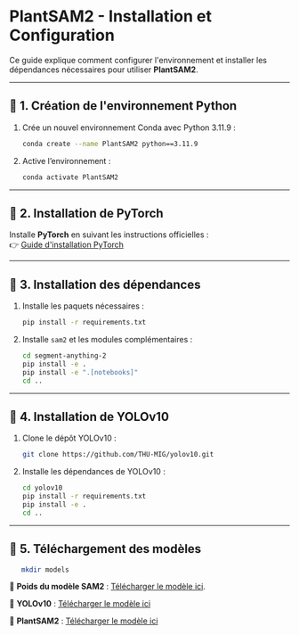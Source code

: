 # **PlantSAM2 - Installation et Configuration**  

Ce guide explique comment configurer l'environnement et installer les dépendances nécessaires pour utiliser **PlantSAM2**.

---

## 🔹 **1. Création de l'environnement Python**  

1. Crée un nouvel environnement Conda avec Python 3.11.9 :  
   ```bash
   conda create --name PlantSAM2 python==3.11.9
   ```
2. Active l’environnement :  
   ```bash
   conda activate PlantSAM2
   ```

---

## 🔹 **2. Installation de PyTorch**  
Installe **PyTorch** en suivant les instructions officielles :  
👉 [Guide d'installation PyTorch](https://pytorch.org/get-started/locally/)  

---

## 🔹 **3. Installation des dépendances**  

1. Installe les paquets nécessaires :  
   ```bash
   pip install -r requirements.txt
   ```
2. Installe `sam2` et les modules complémentaires :  
   ```bash
   cd segment-anything-2
   pip install -e .
   pip install -e ".[notebooks]"
   cd ..
   ```

---

## 🔹 **4. Installation de YOLOv10**  

1. Clone le dépôt YOLOv10 :  
   ```bash
   git clone https://github.com/THU-MIG/yolov10.git
   ```
2. Installe les dépendances de YOLOv10 :  
   ```bash
   cd yolov10
   pip install -r requirements.txt
   pip install -e .
   cd ..
   ```

---

## 🔹 **5. Téléchargement des modèles**  

```bash
   mkdir models
   ```
📌 **Poids du modèle SAM2** : [Télécharger le modèle ici](https://drive.google.com/file/d/1WN0pzBcQLIEF3TIMNj9JC7THtsnvds2i/view?usp=sharing).

📌 **YOLOv10** : [Télécharger le modèle ici](https://drive.google.com/file/d/1o-UcVMxktZQuz5DafjSR4T72gimdtujW/view?usp=drive_link)  

📌 **PlantSAM2** : [Télécharger le modèle ici](https://drive.google.com/file/d/1b57wlX9tCHRp4h92or41aRnBLA38rEfg/view?usp=drive_link)  
